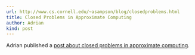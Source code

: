 ```yaml
---
url: http://www.cs.cornell.edu/~asampson/blog/closedproblems.html
title: Closed Problems in Approximate Computing
author: Adrian
kind: post
---
```

Adrian published a [post about closed problems in approximate computing](http://www.cs.cornell.edu/~asampson/blog/closedproblems.html).
